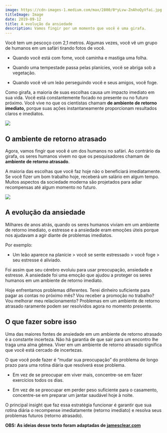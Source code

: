 ```yaml
---
image: https://cdn-images-1.medium.com/max/2800/0*yLvw-ZnAhoQyVfai.jpg
titleImage: Image
date: 2019-09-12
title: A evolução da ansiedade
description: Vamos fingir por um momento que você é uma girafa.
---
```


Você tem um pescoço com 2,1 metros. Algumas vezes, você vê um grupo de humanos em um safári tirando fotos de você.

* Quando você está com fome, você caminha e mastiga uma folha.

* Quando uma tempestade passa pelas planícies, você se abriga sob a vegetação.

* Quando você vê um leão perseguindo você e seus amigos, você foge.

Como girafa, a maioria de suas escolhas causa um impacto imediato em sua vida. Você está constantemente focado no presente ou no futuro próximo. Você vive no que os cientistas chamam **de ambiente de retorno imediato,** porque suas ações instantaneamente proporcionam resultados claros e imediatos.

![](https://cdn-images-1.medium.com/max/2800/0*yLvw-ZnAhoQyVfai.jpg)

## O ambiente de retorno atrasado

Agora, vamos fingir que você é um dos humanos no safári. Ao contrário da girafa, os seres humanos vivem no que os pesquisadores chamam de **ambiente de retorno atrasado**.

A maioria das escolhas que você faz hoje não o beneficiará imediatamente. Se você fizer um bom trabalho hoje, receberá um salário em algum tempo. Muitos aspectos da sociedade moderna são projetados para adiar recompensas até algum momento no futuro.

![](https://cdn-images-1.medium.com/max/2800/0*Eg1wXQBfmw8XWMiD.jpg)

## A evolução da ansiedade

Milhares de anos atrás, quando os seres humanos viviam em um ambiente de retorno imediato, o estresse e a ansiedade eram emoções úteis porque nos ajudavam a agir diante de problemas imediatos.

Por exemplo:

* Um leão aparece na planície > você se sente estressado > você foge > seu estresse é aliviado.

Foi assim que seu cérebro evoluiu para usar preocupação, ansiedade e estresse. A ansiedade foi uma emoção que ajudou a proteger os seres humanos em um ambiente de retorno imediato.

Hoje enfrentamos problemas diferentes. Terei dinheiro suficiente para pagar as contas no próximo mês? Vou receber a promoção no trabalho? Vou melhorar meu relacionamento? Problemas em um ambiente de retorno atrasado raramente podem ser resolvidos agora no momento presente.

## O que fazer sobre isso

Uma das maiores fontes de ansiedade em um ambiente de retorno atrasado é a constante incerteza. Não há garantia de que sair para um encontro lhe traga uma alma gêmea. Viver em um ambiente de retorno atrasado significa que você está cercado de incertezas.

O que você pode fazer é “mudar sua preocupação” do problema de longo prazo para uma rotina diária que resolverá esse problema.

* Em vez de se preocupar em viver mais, concentre-se em fazer exercícios todos os dias.

* Em vez de se preocupar em perder peso suficiente para o casamento, concentre-se em preparar um jantar saudável hoje à noite.

O principal insight que faz essa estratégia funcionar é garantir que sua rotina diária o recompense imediatamente (retorno imediato) e resolva seus problemas futuros (retorno atrasado).

**OBS: As ideias desse texto foram adaptadas de [jamesclear.com](https://jamesclear.com/)**
